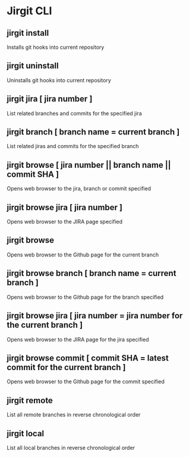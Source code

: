 # Jirgit CLI

## jirgit install
Installs git hooks into current repository

## jirgit uninstall
Uninstalls git hooks into current repository

## jirgit jira [ jira number ]
List related branches and commits for the specified jira

## jirgit branch [ branch name = current branch ]
List related jiras and commits for the specified branch

## jirgit browse [ jira number || branch name || commit SHA ]
Opens web browser to the jira, branch or commit specified

## jirgit browse jira [ jira number ]
Opens web browser to the JIRA page specified

## jirgit browse
Opens web browser to the Github page for the current branch

## jirgit browse branch [ branch name = current branch ]
Opens web browser to the Github page for the branch specified

## jirgit browse jira [ jira number = jira number for the current branch ]
Opens web browser to the JIRA page for the jira specified

## jirgit browse commit [ commit SHA = latest commit for the current branch ]
Opens web browser to the Github page for the commit specified

## jirgit remote
List all remote branches in reverse chronological order

## jirgit local
List all local branches in reverse chronological order
